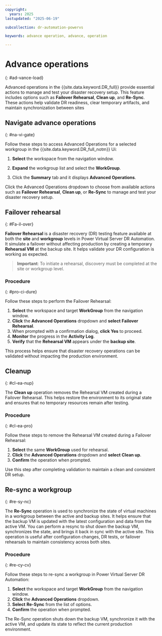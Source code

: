 ```yaml
---
copyright:
  years: 2025
lastupdated: "2025-06-19"

subcollection: dr-automation-powervs

keywords: advance operation, advance, operation

---
```


# Advance operations
{: #ad-vance-load}

Advanced operations in the {{site.data.keyword.DR_full}} provide essential actions to manage and test your disaster recovery setup. This feature includes options such as **Failover Rehearsal**, **Clean up**, and **Re-Sync**. These actions help validate DR readiness, clear temporary artifacts, and maintain synchronization between sites

## Navigate advance operations
{: #na-vi-gate}

Follow these steps to access Advanced Operations for a selected workgroup in the {{site.data.keyword.DR_full_notm}} Ui:

1. **Select** the workspace from the navigation window.

2. **Expand** the workgroup list and select the **WorkGroup**.

3. Click the **Summary** tab and it displays **Advanced Operations**.

Click the Advanced Operations dropdown to choose from available actions such as **Failover Rehearsal**, **Clean up**, or **Re-Sync** to manage and test your disaster recovery setup.

## Failover rehearsal
{: #Fa-il-over}

**Failover Rehearsal** is a disaster recovery (DR) testing feature available at both the **site** and **workgroup** levels in Power Virtual Server DR Automation. It simulate a failover without affecting production by creating a temporary **Rehearsal VM** at the backup site. It helps validate your DR configuration is working as expected.

> **Important**: To initiate a rehearsal, discovery must be completed at the site or workgroup level.

### Procedure
{: #pro-ci-dure}

Follow these steps to perform the Failover Rehearsal:

1. **Select** the workspace and target **WorkGroup** from the navigation window.  
2. **Click** the **Advanced Operations** dropdown and **select** **Failover Rehearsal**.  
3. When prompted with a confirmation dialog, **click Yes** to proceed.  
4. **Monitor** the progress in the **Activity Log**.  
5. **Verify** that the **Rehearsal VM** appears under the **backup site**.  

This process helps ensure that disaster recovery operations can be validated without impacting the production environment.

## Cleanup
{: #cl-ea-nup}

The **Clean up** operation removes the Rehearsal VM created during a Failover Rehearsal. This helps restore the environment to its original state and ensures that no temporary resources remain after testing.

### Procedure
{: #cl-ea-pro}

Follow these steps to remove the Rehearsal VM created during a Failover Rehearsal:

1. **Select** the same **WorkGroup** used for rehearsal.  
2. **Click** the **Advanced Operations** dropdown and **select** **Clean up**.  
3. **Confirm** the operation when prompted.

Use this step after completing validation to maintain a clean and consistent DR setup.

## Re-sync a workgroup
{: #re-sy-nc}

The **Re-Sync** operation is used to synchronize the state of virtual machines in a workgroup between the active and backup sites. It helps ensure that the backup VM is updated with the latest configuration and data from the active VM. You can perform a resync to shut down the backup VM, synchronizes the state, and brings it back in sync with the active site. This operation is useful after configuration changes, DR tests, or failover rehearsals to maintain consistency across both sites.

### Procedure
{: #re-cy-cv}

Follow these steps to re-sync a workgroup in Power Virtual Server DR Automation:

1. **Select** the workspace and target **WorkGroup** from the navigation window.
2. **Click** the **Advanced Operations** dropdown.  
3. **Select** **Re-Sync** from the list of options.  
4. **Confirm** the operation when prompted.

The Re-Sync operation shuts down the backup VM, synchronize it with the active VM, and update its state to reflect the current production environment.
